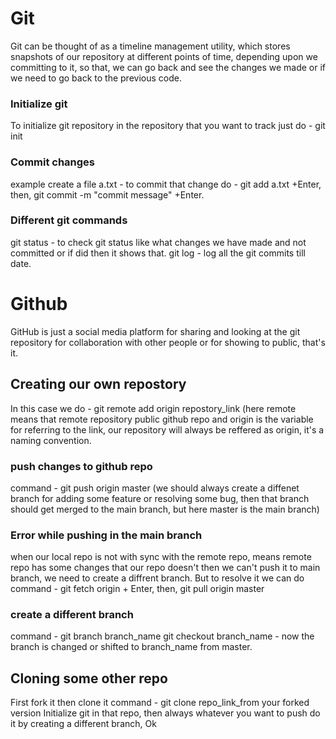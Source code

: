 # Git
Git can be thought of as a timeline management utility, which stores snapshots of our repository at different points of time, depending upon we committing to it, so that, we can go back and see the changes we made or if we need to go back to the previous code.

### Initialize git
To initialize git repository in the repository that you want to track just do  - git init

### Commit changes 
example create a file a.txt - to commit that change do - git add a.txt +Enter, then, git commit -m "commit message" +Enter.

### Different git commands
git status - to check git status like what changes we have made and not committed or if did then it shows that.
git log - log all the git commits till date.


# Github
 GitHub is just a social media platform for sharing and looking at the git repository for collaboration with other people or for showing to public, that's it.
 
## Creating our own repostory
In this case we do - git remote add origin repostory_link (here remote means that remote repository public github repo and origin is the variable for referring to the link, our repository will always be reffered as origin, it's a naming convention.

### push changes to github repo
command - git push origin master (we should always create a diffenet branch for adding some feature or resolving some bug, then that branch should get merged to the main branch, but here master is the main branch)


### Error while pushing in the main branch
when our local repo is not with sync with the remote repo, means remote repo has some changes that our repo doesn't then we can't push it to main branch, we need to create a diffrent branch.
But to resolve it we can do command - git fetch origin + Enter, then, git pull origin master

### create a different branch
command - git branch branch_name
git checkout branch_name - now the branch is changed or shifted to branch_name from master.

## Cloning some other repo
First fork it then clone it command - git clone repo_link_from your forked version
Initialize git in that repo, then always whatever you want to push do it by creating a different branch, Ok

